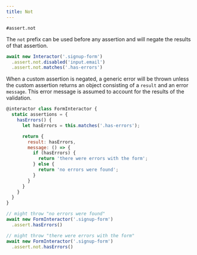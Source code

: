 ```yaml
---
title: Not
---
```


`#assert.not`

The `not` prefix can be used before any assertion and will negate the results of
that assertion.

``` javascript
await new Interactor('.signup-form')
  .assert.not.disabled('input.email')
  .assert.not.matches('.has-errors')
```

When a custom assertion is negated, a generic error will be thrown unless the
custom assertion returns an object consisting of a `result` and an error
`message`. This error message is assumed to account for the results of the
validation.

``` javascript
@interactor class FormInteractor {
  static assertions = {
    hasErrors() {
      let hasErrors = this.matches('.has-errors');

      return {
        result: hasErrors,
        message: () => {
          if (hasErrors) {
            return 'there were errors with the form';
          } else {
            return 'no errors were found';
          }
        }
      }
    }
  }
}

// might throw "no errors were found"
await new FormInteractor('.signup-form')
  .assert.hasErrors()

// might throw "there were errors with the form"
await new FormInteractor('.signup-form')
  .assert.not.hasErrors()
```
